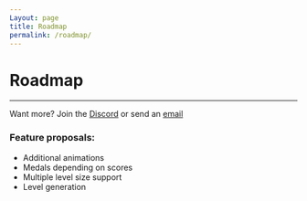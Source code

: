 ```yaml
---
Layout: page
title: Roadmap
permalink: /roadmap/
---
```


# Roadmap

***

Want more? Join the [Discord][discord] or send an [email][mail]

### Feature proposals:

* Additional animations
* Medals depending on scores
* Multiple level size support
* Level generation

[discord]: https://discord.gg/DnNyEMKWca
[mail]: mailto:gracesgamesbv@gmail.com
